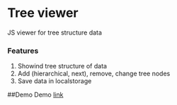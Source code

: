 # Tree viewer
JS viewer for tree structure data
### Features
1. Showind tree structure of data
2. Add (hierarchical, next), remove, change tree nodes
3. Save data in localstorage

##Demo
Demo [link](https://dl.dropboxusercontent.com/u/23512425/projects/treeview/index.html)